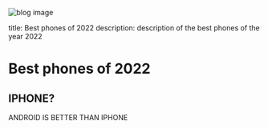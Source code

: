 
![blog image](../../assets/img/Blog-1.png)

title: Best phones of 2022
description: description of the best phones of the year 2022




# Best phones of 2022

## IPHONE?

ANDROID IS BETTER THAN IPHONE

